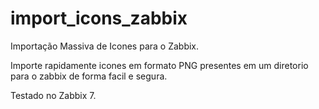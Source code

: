 # import_icons_zabbix
Importação Massiva de Icones para o Zabbix.

Importe rapidamente icones em formato PNG presentes em um diretorio para o zabbix de forma facil e segura.

Testado no Zabbix 7.


